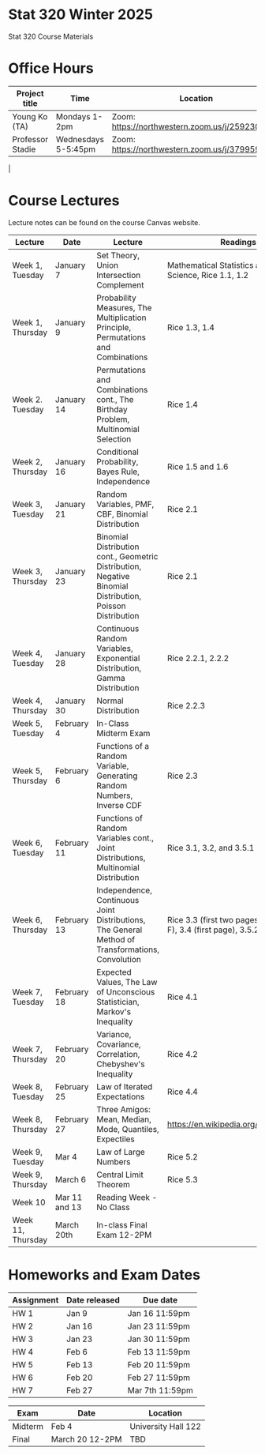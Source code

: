 # Stat 320 Winter 2025
Stat 320 Course Materials 


# Office Hours

| Project title                  | Time | Location              
|--------------------------------|---------------|-------------------------|
| Young Ko (TA) |  Mondays 1-2pm    | Zoom: https://northwestern.zoom.us/j/2592304024   | 
|  Professor Stadie        |  Wednesdays 5-5:45pm   |  Zoom: https://northwestern.zoom.us/j/3799597115 
 |



# Course Lectures 

Lecture notes can be found on the course Canvas website. 


| Lecture                  |  Date | Lecture | Readings                
|--------------------------|-------|----------|----------------------------|
| Week 1, Tuesday        | January 7 |   Set Theory, Union Intersection Complement  | Mathematical Statistics and Data Science, Rice 1.1, 1.2 |
| Week 1, Thursday          | January 9  |  Probability Measures, The Multiplication Principle, Permutations and Combinations  | Rice 1.3, 1.4 |
| Week 2. Tuesday      | January 14 | Permutations and Combinations cont., The Birthday Problem, Multinomial Selection | Rice 1.4  |
| Week 2, Thursday            | January 16 | Conditional Probability, Bayes Rule, Independence | Rice 1.5 and 1.6  |
| Week 3, Tuesday         | January 21| Random Variables, PMF, CBF, Binomial Distribution | Rice 2.1 |
| Week 3, Thursday            | January 23| Binomial Distribution cont., Geometric Distribution, Negative Binomial Distribution, Poisson Distribution  | Rice 2.1  |
| Week 4, Tuesday          | January 28| Continuous Random Variables, Exponential Distribution, Gamma Distribution | Rice 2.2.1, 2.2.2   |
| Week 4, Thursday      | January 30 | Normal Distribution  | Rice 2.2.3 |
| Week 5, Tuesday         | February 4| In-Class Midterm Exam | |
| Week 5, Thursday        | February 6| Functions of a Random Variable, Generating Random Numbers, Inverse CDF  | Rice 2.3 |
| Week 6, Tuesday      | February 11| Functions of Random Variables cont., Joint Distributions, Multinomial Distribution  | Rice 3.1, 3.2, and 3.5.1 |
| Week 6, Thursday          | February 13| Independence, Continuous Joint Distributions, The General Method of Transformations, Convolution |  Rice 3.3 (first two pages and example F), 3.4 (first page), 3.5.2, 3.6 |
| Week 7, Tuesday       | February 18| Expected Values, The Law of Unconscious Statistician, Markov's Inequality  | Rice 4.1 |
| Week 7, Thursday       | February 20| Variance, Covariance, Correlation, Chebyshev's Inequality  |  Rice 4.2 |
| Week 8, Tuesday   | February 25| Law of Iterated Expectations | Rice 4.4 |
| Week 8, Thursday |  February 27| Three Amigos: Mean, Median, Mode, Quantiles, Expectiles  | https://en.wikipedia.org/wiki/Expectile |
| Week 9, Tuesday   |  Mar 4 |  Law of Large Numbers | Rice 5.2 |
| Week 9, Thursday   |  March 6 | Central Limit Theorem  | Rice 5.3 |
| Week 10   | Mar 11 and 13 | Reading Week - No Class  |  |
| Week 11, Thursday  |  March 20th| In-class Final Exam 12-2PM |  |



# Homeworks and Exam Dates


| Assignment                 | Date released | Due date                
|--------------------------------|---------------|-------------------------|
| HW 1 |    Jan 9    |   Jan 16 11:59pm  | 
|  HW 2        |  Jan 16     |  Jan 23 11:59pm  |
|  HW 3        |    Jan 23  | Jan 30 11:59pm  |
|  HW 4        |    Feb 6   |  Feb 13 11:59pm |
|  HW 5        |    Feb 13   |  Feb 20 11:59pm  |
|  HW 6        |    Feb 20   |  Feb 27 11:59pm |
|  HW 7        |    Feb 27   |  Mar 7th 11:59pm  |

| Exam               | Date | Location               
|--------------------------------|---------------|-------------------------|
| Midterm |   Feb 4      | University Hall 122
|  Final       |  March 20  12-2PM     | TBD| 

